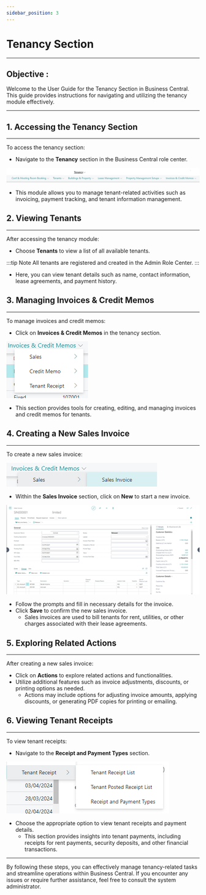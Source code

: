 ```yaml
---
sidebar_position: 3
---
```


# Tenancy Section
---

<div class="customized-intro-container" id="introduction">
    <h2 class="product-variations"> Objective :</h2>
    <p>Welcome to the User Guide for the Tenancy Section in Business Central. This guide provides instructions for navigating and utilizing the tenancy module effectively.</p>
</div>

---

## 1. Accessing the Tenancy Section
---

To access the tenancy section:

- Navigate to the **Tenancy** section in the Business Central role center.

![tenancy.png](..%2F..%2Fstatic%2Fimg%2Ftenancy.png)

  - This module allows you to manage tenant-related activities such as invoicing, payment tracking, and tenant information management.

## 2. Viewing Tenants
---

After accessing the tenancy module:

- Choose **Tenants** to view a list of all available tenants.

:::tip Note
All tenants are registered and created in the Admin Role Center.
:::

  - Here, you can view tenant details such as name, contact information, lease agreements, and payment history.

## 3. Managing Invoices & Credit Memos
---

To manage invoices and credit memos:

- Click on **Invoices & Credit Memos** in the tenancy section.

![invoice &credit memos.png](..%2F..%2Fstatic%2Fimg%2Finvoice%20%26credit%20memos.png)

  - This section provides tools for creating, editing, and managing invoices and credit memos for tenants.
  
## 4. Creating a New Sales Invoice
---

To create a new sales invoice:

![Sales Invoice.png](..%2F..%2Fstatic%2Fimg%2FSales%20Invoice.png)


- Within the **Sales Invoice** section, click on **New** to start a new invoice.

![Sales invoice new.png](..%2F..%2Fstatic%2Fimg%2FSales%20invoice%20new.png)

- Follow the prompts and fill in necessary details for the invoice.
- Click **Save** to confirm the new sales invoice.
  - Sales invoices are used to bill tenants for rent, utilities, or other charges associated with their lease agreements.

## 5. Exploring Related Actions
---

After creating a new sales invoice:

- Click on **Actions** to explore related actions and functionalities.
- Utilize additional features such as invoice adjustments, discounts, or printing options as needed.
  - Actions may include options for adjusting invoice amounts, applying discounts, or generating PDF copies for printing or emailing.

## 6. Viewing Tenant Receipts
---

To view tenant receipts:

- Navigate to the **Receipt and Payment Types** section.

![tenant receipts.png](..%2F..%2Fstatic%2Fimg%2Ftenant%20receipts.png)

- Choose the appropriate option to view tenant receipts and payment details.
  - This section provides insights into tenant payments, including receipts for rent payments, security deposits, and other financial transactions.

---

By following these steps, you can effectively manage tenancy-related tasks and streamline operations within Business Central. If you encounter any issues or require further assistance, feel free to consult the system administrator.
